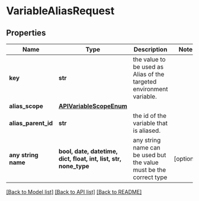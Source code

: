 # VariableAliasRequest


## Properties
Name | Type | Description | Notes
------------ | ------------- | ------------- | -------------
**key** | **str** | the value to be used as Alias of the targeted environment variable. | 
**alias_scope** | [**APIVariableScopeEnum**](APIVariableScopeEnum.md) |  | 
**alias_parent_id** | **str** | the id of the variable that is aliased. | 
**any string name** | **bool, date, datetime, dict, float, int, list, str, none_type** | any string name can be used but the value must be the correct type | [optional]

[[Back to Model list]](../README.md#documentation-for-models) [[Back to API list]](../README.md#documentation-for-api-endpoints) [[Back to README]](../README.md)


